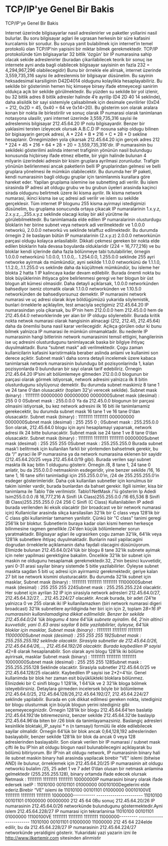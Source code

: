# TCP/IP'ye Genel Bir Bakis


TCP/IP'ye Genel Bir Bakis



  Internet üzerinde bilgisayarlar nasil adreslenirler ve paketler  yollarini nasil bulurlar. Bu soru bilgisayar aglari ile ugrasan  herkesin bir süre kafasini kurcalamis bir sorudur. Bu soruya yanit  bulabilmek için internet’in temel protokolü olan TCP/IP’nin yapisini  bir miktar bilmek gerekmektedir.                TCP/IP protokolünde tüm bilgisayarlar 32 bitlik 'özgün' bir IP numarasina sahip olacak sekide adreslenirler (buradan çikarilabilecek teorik bir sonuç ise internete ayni anda bagli olabilecek bilgisayar sayisinin en fazla 232 =  4,294,967,296 olabilecegidir) Bunu bir örnekle ele alirsak, internet üzerinde   3,559,735,316 sayisi ile adreslenmis bir bilgisayar düsünelim. Bu sayinin heksadesimal karsiliginin D42D4014 oldugunu kolaylikla hesaplayabiliriz. Bu sekilde bir gösterimin hemen hiç kimseye birsey ifade etmeyecegi sanirim oldukça açik bir sekilde görülmektedir. Bu yüzden su sekilde bir yol izlenir, bu 32 bitlik adres 8 bitlik adresler halinde 4’e ayrilip (D4 2D 40 14 seklinde), daha alisildik bir sayi sistemiyle çalisabilmek için desimale çevrilirler (0xD4 = 212, 0x2D = 45, 0x40 = 64 ve 0x14=20). Bu gösterim son olarak aralara konan bir nokta ile birlestirilir ve sonuç olarak IP numarasi olarak tanimlanan notasyona ulasilir, yani internet üzerinde 3,559,735,316  sayisi ile adreslenmis bilgisayar 212.45.64.20 IP nolu bilgisayardir. Benzer bir yaklasimi tersten izleyecek olursak A.B.C.D IP nosuna sahip oldugu bilinen bir bigisayarin gerçek adresi, A * 224 + B * 216 + C * 28 + D sekline hesaplanir.                Örnegimizden yola çikarsak 212.45.64.20 için gerçek adres 212 * 224 + 45 * 216 + 64 * 28 + 20 =   3,559,735,316'dir.                IP numarasinin bu sekildeki gösterilimi aslinda internet trafiginin yönünün nasil bulundugu konusunda hiçbirsey ifade etmez elbette, bir yigin halinde bulunan 4 milyarin üzerindeki adresin bir kisim gruplara ayrilmasi zorunludur. Trafigin yönünün belirlenmesi ancak paketlerin belli IP gruplarindan gelmesi ve belli gruplara yönelmesi ile mümkün olabilecektir. Bu durumda her IP paketi, kendi numarasinin bagli oldugu gruplar için tanimlanmis kurallara göre hareket eder. Yapilan gruplama islemine ise subnetting adi verilir. Bu islem sirasinda IP adresi ait oldugu grubu ve bu grubun üyeleri arasinda kaçinci sirada oldugunu belirtmek üzere iki kisma ayrilir. Ilk kisma network numarasi, ikinci kisma ise uç adresi adi verilir ve islem su sekilde gerçeklesir.                 Tüm internet IP blogunu 255 kisma ayirmayi istedigimizi düsünelim,  bu gruplama sonucunda ortaya çikacak IP numaralarinin 1.x.y.z,  2.x.y.z,..,255.x.y.z seklinde olacagi kolay bir akil yürütme  ile görülebilmektedir. Bu tanimlamada elde edilen IP numaralarinin  olusturdugu bloklarin her birine subnet veya network adi  verilmektedir ve 1.0.0.0 networkü, 2.0.0.0 networkü vs seklinde  telaffuz edilmektedir. Bu durumda örnegin 2 ile baslayan bütün IP  numaralarinin (2.x.y.z) 2.0.0.0 networkünün parçasi oldugu kolayca  anlasilabilir. Dikkati çekmesi gereken bir nokta elde edilen  bloklarin hala devasa boyularda olduklaridir (224 = 16,777,216) ve bu  bloklar kendi içlerinde daha fazla bölünmeye tabi tutulabilirler,  örnegin 1.0.0.0 networkünü 1.0.0.0, 1.1.0.0,.. 1.254.0.0,  1.255.0.0 seklinde 255 ayri networke ayirmak da mümkündür, ayni  sekilde 1.1.0.0 networkünü de 1.1.1.0, 1.1.2.0,..1.1.255.0 vs  seklinde daha da küçültmek mümkündür, bu isleme her blokta 2 hatta 1  IP kalincaya kadar devam edilebilir. Burada önemli nokta bu blok  büyüklerinin ihtiyaca göre belirlenmesi geregi  ve her blogun bir üst  blogun alt kümesi olmasidir. Daha detayli açiklarsak, 1.0.0.0  networkünden bahsediyor iseniz otomatik olarak 1.1.0.0 networkünden  ve 1.10.5.0 networkünden de bahsediyorsunuz demektir.                 IP numarasini network numarasi ve uç adresi olarak ikiye böldügümüzü  yukarida söylemistik, bunlari örneklerle açiklaylim, test amaciyla  seçtigimiz 212.45.64.20 IP numarasindan yola çikarsak, bu IP’nin hem  212.0.0.0 hem 212.45.0.0 hem de 212.45.64.0 networklerinde yer alan  bir IP oldugu söylenebilir. Burada kritik nokta netwok numarasi  olarak hangisinin alinacagi (212, 212.45, 212.45.64) daha da önemlisi  buna nasil karar verilecegidir. Açikça görülen odur ki  bunu bilmek  yalnizca IP numarasi ile mümkün olmamaktadir. Bu nedenle IP  numarasinin hangi bitlerinin network numarasinini temsil ettigini,  hangilerinin ise uç adresini olusturdugunu  tanimlayacak baska bir  bilgiye ihtiyaç duyulmaktadir. Buna “subnet mask” adi  verilmektedir. Çogu zaman kullanicilarin kafasini karistirmakla  beraber aslinda anlami ve kullanimi son derece açiktir.                Subnet mask’i daha sonra detayli incelemek üzere kabaca tanimlarsak network numarasinin bulundugu bit pozisyonlarinda 1, kalan pozisyonlarda 0 bulunduran bir sayi olarak tarif edebiliriz. Örnegin 212.45.64.20 IP’sini alt bölümlemeye gitmeden 212.0.0.0 blogunun bir parçasi olarak görmek istiyorsak, network adresini yalnizca ilk 8 bitin olusturdugunu söylüyoruz demektir. Bu durumda subnet maskimiz 8 tane 1 ve 24 tane 0'dan olusacaktir (toplam 32’yi verecek sekilde).                Subnet mask (binary)   : 11111111 00000000 000000000 0000000Subnet mask (desimal) :        255            0             0          0Subnet mask              : 255.0.0.0              Ya da 212.45.0.0 blogunun bir parçasi olmasini istiyorsak, bu kez network adresini ilk 16 biti ile tanimlamamiz gerekecektir, bu durumda subnet mask 16 tane 1 ve 16 tane 0’dan olusacaktir.                  Subnet mask (binary)   : 11111111 11111111 000000000 0000000Subnet mask (desimal) :       255          255             0       ;    0Subnet mask              : 255.255.0.0              Son olarak, 212.45.64.0 blogu için ayni hesaplamayi yaparsak, network adresi ilk 24 bitte bulunacaktir. Subnet mask ise 24 tane 1 ve 8 tane 0’dan olusacaktir.                  Subnet mask (binary)   : 11111111 11111111 11111111 0000000Subnet mask (desimal) :        255         255        255          0Subnet mask              : 255.255.255.0               Burada subnet mask’i belitrmek için kullanilan farkli bir yöntemden  bahsetmek gerekir, bu da “/” ayraci ile IP numarasina ya da  network numarasina eklenen bir sayidir (212.45.64.20/25 veya  212.45.64.0/19 gibi). Burada verilen sayi subnet maskta ilk kaç bitin  1 oldugunu gösterir. Örnegin /8, 8 tane 1, 24 tane 0 anlatir, bu da  255.0.0.0 netmaskinin esdegeridir, yine benzer sekilde /16, 16 tane  1, 16 tane sifiri tanimladigi için 255.255.0.0’in, /24 de  255.255.255.0’in esdeger gösterimleridir.                 Daha çok kullanilan subnetler için konulmus bir takim isimler vardir,  burada bunlardan da bahset gerekir. Ilgili isimler, kisa bir  tanimlama ile Tablo 1’de verilmistir.                 Tablo1:NetMask         /'lü gösterim   Ip Adedi             Isim255.0.0.0       /8                    16,777,216     A Sinifi (A Class)255.255.0.0     /16                  65,536          B Sinifi (B Class)255.255.255.0   /24                  256             C Sinifi (C Class)              Kullanilabilen IP adedi burada verilenden iki eksik olacaktir (bir broadcast ve bir network numarasi için)                 Kullanicilar arasinda sikça karsilasilan 32’lik bir C class veya  128’lik bir C class gibi kullanimlar tamamen yanlistir. Çünkü bir  "C class" tanimi geregi 256’lik bir bloktur.                 Subnetlerin buraya kadar olan kismi hemen herkesçe bilinmesine ragmen  genellikle /24’den küçük bölümlemeler sorun yaratmaktadir. Bilgisayar  aglari ile ugrasirken çogu zaman 32’lik, 64’lik veya 128’lik  subnetlere ihtiyaç duyulmaktadir. Bunlarin nasil yapilacagini  dogrudan örneklerle açiklamanin daha faydali olacagini düsünüyorum.                 Elimizde bulunan 212.45.64.0/24'lük bir blogu 8 tane 32’lik  subnete ayimak için neler yapilmasi gerektigine bakalim. Öncelikle  32’lik bir subnet için maskin ne oldugunu hesaplamak  gerekmektedir.32, 2’nin besinci kuvvetidir, yani 0-31 arasi sayilar  binary sistemde 5 bitle yazilabilirler. Öyleyse subnet maskta sagdan  5 biti uç adresi için ayirmamiz gerekmektedir, geriye kalan 27 bit  ise network kismini olusturacaktir. Bu durumda 32’lik subnet için  masklar,                 Subnet mask (binary)   : 11111111 11111111 11111111 11100000Subnet mask (desimal) :          255           255           255           224Subnet mask       : 255.255.255.224              olacaktir. Her subnet için ayrilan 32 IP için sirasiyla network  adresleri 212.45.64.0/27, 212.45.64.32/27, ...212.45.224/27  olacaktir. Ancak burada, bir adet /24’te yalnizca 0 ve 255 olarak iki  IP kullanilamazken (biri network numarasi digeri broadcast) 32’lik  subnetlere ayrildiginda her biri için için 2, toplam 2*8=16 IP  numarasinin kullanilamadigina dikkat edilmelidir.   Benzer bir  sekilde 212.45.64.0/24 'lük blogumu 4 tane 64’lük  subnete  ayiralim. 64, 2’nin altinci kuvvetidir, yani 0..63 arasi  sayilar 6  bitle yazilabilirler, öyleyse, 64’lük bloklar için masklar,                  Subnet mask (binary)   : 11111111 11111111 11111111 11000000Subnet mask (desimal) :          255           255           255           192Subnet mask       : 255.255.255.192              seklinde olacaktir. Sirasiyla subnetler de 212.45.64.0/26,  212.45.64.64/26,..., 212.45.64.192/26 olacaktir. Burada  kaybedilen IP sayisi 4*2=8 olarak hesaplanabilir.    Son olarak ayni blogu 128’lik iki bölüme ayirirsak, masklar                Subnet mask (binary)   : 11111111 11111111 11111111 10000000Subnet mask (desimal) :          255           255           255           128Subnet mask       : 255.255.255.128              Seklinde olacaktir. Sirasiyla subnetler 212.45.64.0/25 ve 212.45.64.128/25 olacaktir. Kaybedilen IP sayisi ise 2*2=4’tür. Genel kullanimda bir blok her zaman esit büyüklükteki bloklara bölünmez. Elinizdeki bir C sinifi blogu 1 128’lik, 1 64’lük ve 2 32’lik bloga bölmek isteyebilirsiniz. Detaylara girmeden incelersek böyle bir bölümleme 212.45.64.0/25, 212.45.64.128/26,212.45.64.192/27, 212.45.64.224/27 seklinde yapilabilir.               Burada en çok dikkat edilmesi gereken nokta, istediginiz bir blogu  olusturmak için büyük blogun yerini istediginiz gibi  seçemeyeceginizdir. Örnegin 128’lik bir blogu 212.45.64.64’ten  baslatip 212.45.64.192’de bitiremezsiniz, benzer sekilde  212.45.64.32’de baslayip 212.45.64.96’da biten bir /26 blok da  tanimlayamazsiniz. Baslangiç adresleri kesinlikle bloktaki_IP_sayisi  * n (n tamsayi) formülü ile elde edilebilecek sayilar  olmalidir. Örnegin 64’lük bir blok ancak 0,64,128,192 adreslerinden  baslayabilir, benzer sekilde 128’lik bir blok da ancak 0 veya 128  adreslerinden baslayabilir.                 Son olarak verilen bir IP numarasi / subnet mask çifti ile bu IP’nin  ait oldugu blogun nasil bulunabilecegini açiklayarak bu bölümü  bitiriyorum.  Bir IP’nin ait oldugu network, IP numarasinin binary  hali ile subnet maskin binary hali arasinda yapilacak birebir  "VE" islemi (bitwise AND) ile bulunur, örneklemek için  212.45.64.20/25 IP numarasinin ait oldugu networkü bulalim                /25, 25 adet 1 ve 7 adet 0’dan olusan bir netmask anlamina  gelmektedir (255.255.255.128), binary ortamda ifade edecek olursak                  Netmask : 11111111 11111111 11111111 10000000IP numarasini binary olarak ifade edersek iseIP     : 11010100 00101101 01000000 00010100Degelerini elde ederiz.Birebir “VE” islemi ile   11010100 00101101 01000000 00010100VE 11111111 11111111 11111111 10000000----------- -----------------------   11010100 00101101 01000000 00000000          212          45          64           0Bu sonuç  212.45.64.20/26 IP numarasinin 212.45.64.0/26 networkünde bulundugunu göstermektedir.Ayni islem 212.45.64.228/27 IP numarasi için tekrarlanirsa   11010100 00101101 01000000 11100100VE 11111111 11111111 11111111 11000000--------- ------------------------   11010100 00101101 01000000 11000000          212          45          64         224elde edilir, bu da 212.45.64.228/27 IP numarasinin 212.45.64.224/27 networkünde yeraldigini gösterir.              Yukaridaki yazi yazarin izni ile http://www.ilkertemir.com sitesinden alinmistir         




